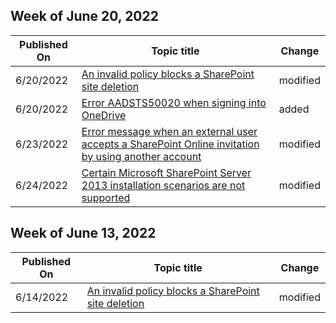 <!-- This file is generated automatically each week. Changes made to this file will be overwritten.-->



## Week of June 20, 2022


| Published On |Topic title | Change |
|------|------------|--------|
| 6/20/2022 | [An invalid policy blocks a SharePoint site deletion](/sharepoint/troubleshoot/sites/compliance-policy-blocking-site-deletion) | modified |
| 6/20/2022 | [Error AADSTS50020 when signing into OneDrive](/sharepoint/troubleshoot/sync/sign-into-onedrive-sync-app-error) | added |
| 6/23/2022 | [Error message when an external user accepts a SharePoint Online invitation by using another account](/sharepoint/troubleshoot/sharing-and-permissions/error-when-external-user-accepts-an-invitation-by-using-another-account) | modified |
| 6/24/2022 | [Certain Microsoft SharePoint Server 2013 installation scenarios are not supported](/sharepoint/troubleshoot/installation-and-setup/certain-installation-scenarios-are-not-supported) | modified |


## Week of June 13, 2022


| Published On |Topic title | Change |
|------|------------|--------|
| 6/14/2022 | [An invalid policy blocks a SharePoint site deletion](/sharepoint/troubleshoot/sites/compliance-policy-blocking-site-deletion) | modified |
